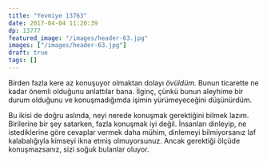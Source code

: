 ```yaml
---
title: "Yevmiye 13763"
date: 2017-04-04 11:20:39
dp: 13777
featured_image: "/images/header-63.jpg"
images: ["/images/header-63.jpg"]
draft: true
tags: []
---
```




Birden fazla kere az konuşuyor olmaktan dolayı *övüldüm.* Bunun ticarette ne
kadar önemli olduğunu anlattılar bana. İlginç, çünkü bunun aleyhime bir durum
olduğunu ve konuşmadığımda işimin yürümeyeceğini düşünürdüm.

Bu ikisi de doğru aslında, neyi nerede konuşmak gerektiğini bilmek
lazım. Birilerine bir şey satarken, fazla konuşmak iyi değil. İnsanları
dinleyip, ne istediklerine göre cevaplar vermek daha mühim, dinlemeyi
bilmiyorsanız laf kalabalığıyla kimseyi ikna etmiş olmuyorsunuz. Ancak gerektiği
ölçüde konuşmazsanız, sizi soğuk bulanlar oluyor. 

